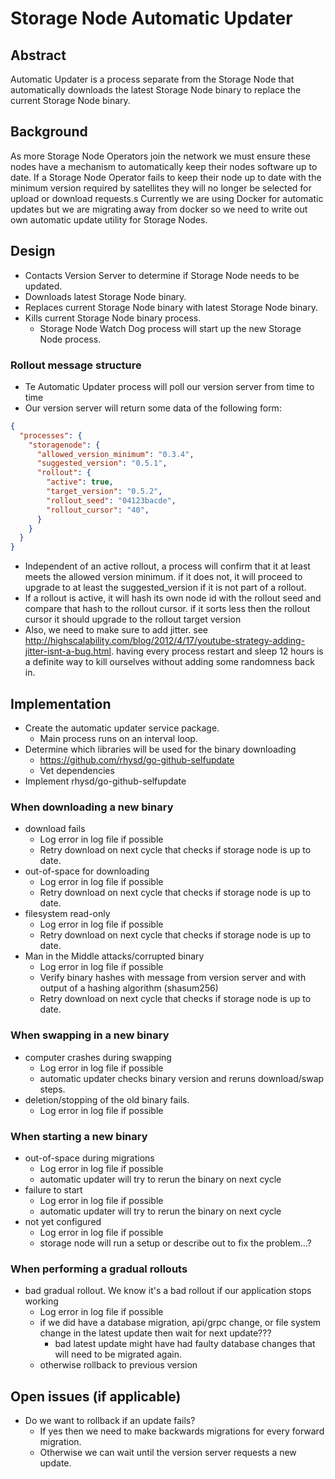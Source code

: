 # Storage Node Automatic Updater

## Abstract

Automatic Updater is a process separate from the Storage Node that automatically downloads the latest Storage Node binary to replace the current Storage Node binary.

## Background

As more Storage Node Operators join the network we must ensure these nodes have a mechanism to automatically keep their nodes software up to date.
If a Storage Node Operator fails to keep their node up to date with the minimum version required by satellites they will no longer be selected for upload or download requests.s
Currently we are using Docker for automatic updates but we are migrating away from docker so we need to write out own automatic update utility for Storage Nodes.

## Design

* Contacts Version Server to determine if Storage Node needs to be updated.
* Downloads latest Storage Node binary.
* Replaces current Storage Node binary with latest Storage Node binary.
* Kills current Storage Node binary process.
    * Storage Node Watch Dog process will start up the new Storage Node process.

### Rollout message structure

* Te Automatic Updater process will poll our version server from time to time
* Our version server will return some data of the following form:

```json
{
  "processes": {
    "storagenode": {
      "allowed_version_minimum": "0.3.4",
      "suggested_version": "0.5.1",
      "rollout": {
        "active": true,
        "target_version": "0.5.2",
        "rollout_seed": "04123bacde",
        "rollout_cursor": "40",
      }
    }
  }
}
```

* Independent of an active rollout, a process will confirm that it at least meets the allowed version minimum. if it does not, it will proceed to upgrade to at least the suggested_version if it is not part of a rollout.
* If a rollout is active, it will hash its own node id with the rollout seed and compare that hash to the rollout cursor. if it sorts less then the rollout cursor it should upgrade to the rollout target version
* Also, we need to make sure to add jitter. see http://highscalability.com/blog/2012/4/17/youtube-strategy-adding-jitter-isnt-a-bug.html. having every process restart and sleep 12 hours is a definite way to kill ourselves without adding some randomness back in.

## Implementation

* Create the automatic updater service package.
    * Main process runs on an interval loop.
* Determine which libraries will be used for the binary downloading
    * https://github.com/rhysd/go-github-selfupdate
    * Vet dependencies
* Implement rhysd/go-github-selfupdate 

### When downloading a new binary
* download fails
    * Log error in log file if possible
    * Retry download on next cycle that checks if storage node is up to date.
* out-of-space for downloading
    * Log error in log file if possible
    * Retry download on next cycle that checks if storage node is up to date.
* filesystem read-only
    * Log error in log file if possible
    * Retry download on next cycle that checks if storage node is up to date.
* Man in the Middle attacks/corrupted binary
    * Log error in log file if possible
    * Verify binary hashes with message from version server and with output of a hashing algorithm (shasum256)
    * Retry download on next cycle that checks if storage node is up to date.

### When swapping in a new binary
* computer crashes during swapping
    * Log error in log file if possible
    * automatic updater checks binary version and reruns download/swap steps.
* deletion/stopping of the old binary fails.
    * Log error in log file if possible
    
### When starting a new binary
* out-of-space during migrations
    * Log error in log file if possible
    * automatic updater will try to rerun the binary on next cycle
* failure to start
    * Log error in log file if possible
    * automatic updater will try to rerun the binary on next cycle
* not yet configured
    * Log error in log file if possible
    * storage node will run a setup or describe out to fix the problem...?

### When performing a gradual rollouts
* bad gradual rollout. We know it's a bad rollout if our application stops working
    * Log error in log file if possible
    * if we did have a database migration, api/grpc change, or file system change in the latest update then wait for next update???
        * bad latest update might have had faulty database changes that will need to be migrated again.
    * otherwise rollback to previous version
 
## Open issues (if applicable)

* Do we want to rollback if an update fails?
    * If yes then we need to make backwards migrations for every forward migration.
    * Otherwise we can wait until the version server requests a new update.
